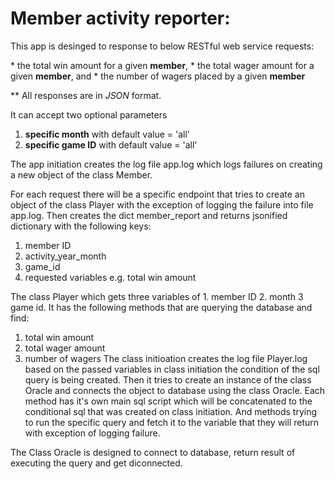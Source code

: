 # Member activity reporter:

This app is desinged to response to below RESTful web service requests: 

\* the total win amount for a given **member**,
\* the total wager amount for a given **member**, and
\* the number of wagers placed by a given **member**

** All responses are in *JSON* format.

It can accept two optional parameters 
1. **specific month** with default value = 'all'
2. **specific game ID** with default value = 'all'

The app initiation creates the log file app.log which logs failures on creating a new object of the class Member.

For each request there will be a specific endpoint that tries to create an object of the
class Player with the exception of logging the failure into file app.log. Then creates the dict member_report
and returns jsonified dictionary with the following keys:
1. member ID
2. activity_year_month
3. game_id
4. requested variables e.g. total win amount


The class Player which gets three variables of 1. member ID 2. month 3 game id. 
It has the following methods that are querying the database and find:
1. total win amount 
2. total wager amount 
3. number of wagers
The class initioation creates the log file Player.log based on the passed variables in class
initiation the condition of the sql query is being created. Then it tries to create an instance of
the class Oracle and connects the object to database using the class Oracle.
Each method has it's own main sql script which will be concatenated to the
conditional sql that was created on class initiation. And methods trying to
run the specific query and fetch it to the variable that they will return
with exception of logging failure.

The Class Oracle is designed to connect to database, return result of executing the query and get diconnected.
 